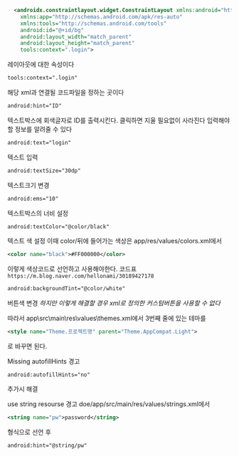 ```xml
  <androidx.constraintlayout.widget.ConstraintLayout xmlns:android="http://schemas.android.com/apk/res/android"
    xmlns:app="http://schemas.android.com/apk/res-auto"
    xmlns:tools="http://schemas.android.com/tools"
    android:id="@+id/bg"
    android:layout_width="match_parent"
    android:layout_height="match_parent"
    tools:context=".login">
 ```
 레이아웃에 대한 속성이다
 
 ```xml
 tools:context=".login"
 ```
 해당 xml과 연결될 코드파일을 정하는 곳이다 
 
 ```xml
android:hint="ID"
```
텍스트박스에 회색글자로 ID를 출력시킨다. 클릭하면 지울 필요없이 사라진다
입력해야할 정보를 알려줄 수 있다

```xml
android:text="login"
```
텍스트 입력

```xml
android:textSize="30dp"
```
텍스트크기 변경

```xml
android:ems="10"
```
텍스트박스의 너비 설정

```xml
android:textColor="@color/black"
```
텍스트 색 설정 
이때 color/뒤에 들어가는 색상은 app/res/values/colors.xml에서 
```xml
<color name="black">#FF000000</color>
``` 
이렇게 색상코드로 선언하고 사용해야한다.
코드표 
`https://m.blog.naver.com/hellonami/30189427178`

```xml
android:backgroundTint="@color/white"
```
버튼색 변경 
*하지만 이렇게 해결할 경우 xml로 정의한 커스텀버튼을 사용할 수 없다*

따라서 app\src\main\res\values\themes.xml에서 3번째 줄에 있는 테마를
```xml
<style name="Theme.프로젝트명" parent="Theme.AppCompat.Light">
```
로 바꾸면 된다.

Missing autofillHints 경고

```
android:autofillHints="no"
```
추가시 해결

use string resourse 경고
doe/app/src/main/res/values/strings.xml에서 
```xml
<string name="pw">password</string>
```
형식으로 선언 후 

```xml
android:hint="@string/pw"
```
